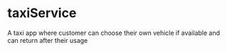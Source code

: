 # taxiService
A taxi app where customer can choose their own vehicle if available and can return after their usage

